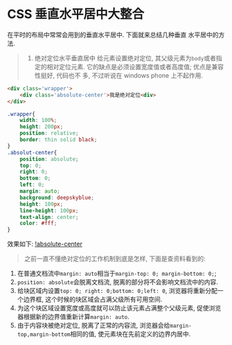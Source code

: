 # CSS 垂直水平居中大整合
在平时的布局中常常会用到的垂直水平居中. 下面就来总结几种垂直
水平居中的方法.

> 1. 绝对定位水平垂直居中
> 给元素设置绝对定位, 其父级元素为`body`或者指定的相对定位元素. 
> 它的缺点是必须设置宽度值或者高度值; 优点是兼容性挺好, 代码也不
> 多, 不过听说在 windows phone 上不起作用.

```html
<div class='wrapper'>
	<div class='absolute-center'>我是绝对定位<div>
</div>
```

```css
.wrapper{
	width: 100%;
	height: 200px;
	position: relative;
	border: thin solid black;
}
.absolut-center{
	position: absolute;
	top: 0;
	right: 0;
	bottom: 0;
	left: 0;
	margin: auto;
	background: deepskyblue;
	height: 100px;
	line-height: 100px;
	text-align: center;
	color: #fff;
}
```

效果如下:
[!absolute-center](http://orf90agxq.bkt.clouddn.com/github/absoluteCenter/WechatIMG4.jpeg)

> 之前一直不懂绝对定位的工作机制到底是怎样, 下面是查资料看到的:

1. 在普通文档流中`margin: auto`相当于`margin-top: 0; margin-bottom: 0;`;
2. `position: absolute`会脱离文档流, 脱离的部分将不会影响文档流中的内容.
3. 给块区域内设置`top: 0; right: 0;bottom: 0;left: 0`, 浏览器将重新分配一个边界框,  这个时候的块区域会占满父级所有可用空间.
4. 为这个块区域设置宽度或高度就可以防止该元素占满整个父级元素, 促使浏览器根据新的边界值重新计算`margin: auto`.
5. 由于内容块被绝对定位, 脱离了正常的内容流, 浏览器会给`margin-top,margin-bottom`相同的值, 使元素块在先前定义的边界内居中.

